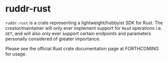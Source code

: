 # ruddr-rust

`ruddr-rust` is a crate representing a lightweight/hobbyist SDK for Rust. The creator/maintainer will only ever implement support for `Read` operations i.e. `GET`, and will also only ever support certain endpoints and parameters personally considered of greater importance.

Please see the official Rust crate documentation page at FORTHCOMING for usage.
